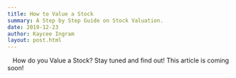 ```yaml
---
title: How to Value a Stock
summary: A Step by Step Guide on Stock Valuation.
date: 2019-12-23
author: Kaycee Ingram
layout: post.html
---
```


&nbsp;&nbsp;&nbsp;<span class="origin-letter">H</span>ow do you Value a Stock? Stay tuned and find out! This article is coming soon!